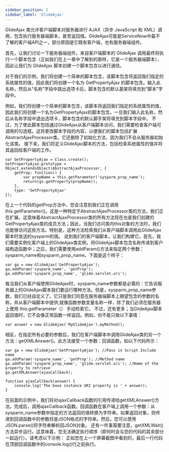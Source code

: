 ```yaml
---
sidebar_position: 2
sidebar_label: 'GlideAjax'
---
```

GlideAjax 类允许客户端脚本对服务器进行 AJAX（异步 JavaScript 和 XML）调用，包含执行服务器端脚本，甚至返回值。GlideAjax可能是ServiceNow中最不了解的客户端API之一，部分原因是它既有客户端，也有服务器端组件。

首先，让我们讨论一下服务器端组件。来自客户端脚本的 GlideAjax 调用最终将执行一个脚本包含（正如我们在上一章中了解到的那样，它是一个服务器端脚本），因此让我们为 GlideAjax 脚本创建一个脚本包含以进行通信。

对于我们的示例，我们将创建一个简单的脚本包含，该脚本包含将返回我们指定的系统属性的值，因此我们将创建一个名为 GetPropertyAjax 的脚本包含。输入此名称，然后从“名称”字段中跳出选项卡后，脚本包含的默认基架将填充到“脚本”字段中。

例如，我们将创建一个简单的脚本包含，该脚本将返回我们指定的系统属性的值，因此我们将创建一个名为GetPropertyAjax的脚本包含。一旦我们输入此名称，然后从名称字段中退出选项卡，脚本包含的默认脚手架将填充到脚本字段中。
不过，为了使此脚本包括通过GlideAjax从客户端脚本访问，我们需要检查客户端可调用的勾选框。这将更改脚本字段的内容，以便我们的脚本包括扩展AbstractAjaxProcessor类。它还删除了初始化方法，因为我们不会从服务器初始化该类。
接下来，我们将定义GlideAjax脚本的方法，包括检索系统属性的值并将其返回给客户端的工作。
```
var GetPropertyAjax = Class.create(); 
GetPropertyAjax.prototype = Object.extendsObject(AbstractAjaxProcessor, {  
    getProp: function() {  
        var propName = this.getParameter('sysparm_prop_name');  
        return(gs.getProperty(propName));  
    },   
    type: 'GetPropertyAjax'  
}); 
```
在上一个代码的getProp方法中，您会注意到我们正在调用 this.getParameter()。这是一种特定于AbstractAjaxProcessor类的方法，我们正在扩展。这意味着AbstractAjaxProcessor类的所有方法现在也是我们创建的GetPropertyAjax类的成员方法；因此，当我们访问类内this对象的方法时，我们也能够访问这些方法。特别是，这种方法检索我们从客户端脚本调用此GlideAjax脚本时发送的sysparm的值。
说到我们的客户端脚本，让我们构建它。首先，我们需要实例化客户端上的GlideAjax类实例，将GlideAjax脚本包含名称传递到客户端构造函数中；之后，我们需要使用addParam()方法来指定两个参数：sysparm_name和sysparm_prop_name。下面是这个样子：
```
var ga = new GlideAjax('GetPropertyAjax');  
ga.addParam('sysparm_name', 'getProp');  
ga.addParam('sysparm_prop_name', 'glide.servlet.uri'); 
```
每当我们从客户端使用GlideAjax时，sysparm_name参数都是必需的：它告诉服务器上的GlideAjax脚本我们要运行哪种方法。但是，sysparm_prop_name参数，我们已经自定义了。它只是我们同意在服务器端脚本上期望包含的参数的名称，并从客户端脚本中提供;就像函数参数变量名称一样，除了我们必须在服务器上使用 this.getParameter（） 手动检索它。
不过，还有更多；当GlideAjax脚本返回值时，它不会像正常函数一样返回。例如，你不能只做以下事情：
```
var answer = new GlideAjax('MyGlideAjax').myMethod(); 
```
相反，在指定所有必要的参数后，我们在客户端脚本中调用GlideAjax类的另一个方法：getXMLAnswer()。此方法接受一个参数：回调函数，如以下代码所示：
```
var ga = new GlideAjax('GetPropertyAjax'); //Pass in Script Include name  
ga.addParam('sysparm_name', 'getProp'); //Method name
ga.addParam('sysparm_prop_name', 'glide.servlet.uri'); //Name of the property to retrieve
ga.getXMLAnswer(ajaxCallback); 
 
function ajaxCallback(answer) {  
    console.log('The base instance URI property is ' + answer);  
} 
```
在前面的示例中，我们将对ajaxCallback函数的引用传递给getXMLAnswer()方法。完成后，调用ajaxCallback函数。回调函数在客户端上调用一个参数：从sysparm_name参数中指定的方法返回的值转换为字符串。如果返回对象，则传递到回调函数中的参数将是JSON格式的字符串。然后，您可以使用JSON.parse()将字符串解析回JSON对象。
还有一件事需要注意，getXMLWait()方法异步运行。这意味着，您无法确定执行顺序（即何时会与您的代码的其余部分一起运行）。请考虑以下示例：
正如您在上一个屏幕截图中看到的，最后一行代码在顶部回调函数中的console.log()行之前执行。
